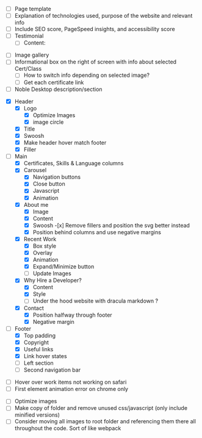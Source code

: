 <!-- Work Items -->

- [ ] Page template
- [ ] Explanation of technologies used, purpose of the website and relevant info
- [ ] Include SEO score, PageSpeed insights, and accessibility score
- [ ] Testimonial
  - [ ] Content:
      <!-- "Working with Sam was a pleasant and professional experience. Not
            only did he flawlessly implement all the features I had in mind, he
            took the initiative to propose pertinent features and revisions. You
            can rely on his expertise to help you make informed decisions
            regarding all the steps of building a website you can be proud of." -->

<!-- Certificates Page -->
- [ ] Image gallery
- [ ] Informational box on the right of screen with info about selected Cert/Class
  - [ ] How to switch info depending on selected image?
  - [ ] Get each certificate link
- [ ] Noble Desktop description/section
<!-- Piano performances page -->

<!-- Front page -->
- [x] Header
  - [x] Logo
    - [x] Optimize Images
    - [x] image circle
  - [x] Title
  - [x] Swoosh
  - [x] Make header hover match footer
  - [x] Filler
- [ ] Main
  - [x] Certificates, Skills & Language columns
  - [x] Carousel
    - [x] Navigation buttons
    - [x] Close button
    - [x] Javascript
    - [x] Animation
  - [x] About me
    - [x] Image
    - [x] Content
    - [x] Swoosh -[x] Remove fillers and position the svg better instead
    - [x] Position behind columns and use negative margins
  - [x] Recent Work
    - [x] Box style
    - [x] Overlay
    - [x] Animation
    - [x] Expand/Minimize button
    - [ ] Update Images
  - [x] Why Hire a Developer?
    - [x] Content
    - [x] Style
    - [ ] Under the hood website with dracula markdown ?
  - [x] Contact
    - [x] Position halfway through footer
    - [x] Negative margin
- [ ] Footer
  - [x] Top padding
  - [x] Copyright
  - [x] Useful links
  - [x] Link hover states
  - [ ] Left section
  - [ ] Second navigation bar

<!-- Bugs -->
- [ ] Hover over work items not working on safari
- [ ] First element animation error on chrome only
<!-- Deployment -->
- [ ] Optimize images
- [ ] Make copy of folder and remove unused css/javascript (only include minified versions)
- [ ] Consider moving all images to root folder and referencing them there all throughout the code. Sort of like webpack
